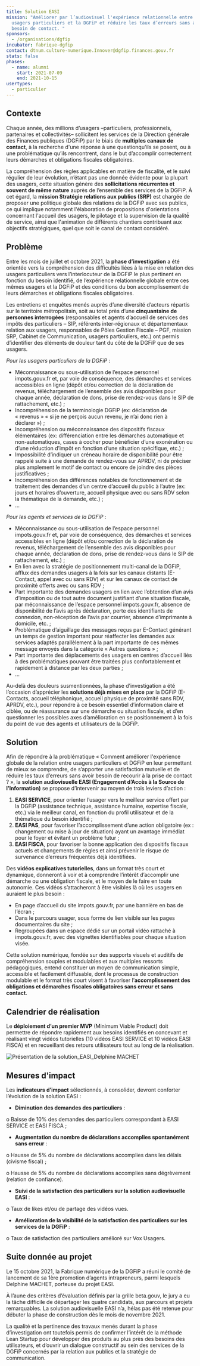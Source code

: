 ```yaml
---
title: Solution EASI
mission: "Améliorer par l’audiovisuel l'expérience relationnelle entre les
  usagers particuliers et la DGFiP et réduire les taux d’erreurs sans avoir
  besoin de contact. "
sponsors:
  - /organisations/dgfip
incubator: fabrique-dgfip
contact: dtnum.culture-numerique.Innover@dgfip.finances.gouv.fr
stats: false
phases:
  - name: alumni
    start: 2021-07-09
    end: 2021-10-15
usertypes:
  - particulier
---
```

## Contexte

Chaque année, des millions d’usagers –particuliers, professionnels, partenaires et collectivités– sollicitent les services de la Direction générale des Finances publiques (DGFiP) par le biais de **multiples canaux de contact**, à la recherche d'une réponse à une questionqu'ils se posent, ou à une problématique qu’ils rencontrent, dans le but d’accomplir correctement leurs démarches et obligations fiscales obligatoires. 

La compréhension des règles applicables en matière de fiscalité, et le suivi régulier de leur évolution, n’étant pas une donnée évidente pour la plupart des usagers, cette situation génère des **sollicitations récurrentes et souvent de même nature** auprès de l’ensemble des services de la DGFiP. À cet égard, la **mission Stratégie relations aux publics (SRP)** est chargée de proposer une politique globale des relations de la DGFiP avec ses publics, ce qui implique notamment l'élaboration de propositions d'orientations concernant l'accueil des usagers, le pilotage et la supervision de la qualité́ de service, ainsi que l'animation de différents chantiers contribuant aux objectifs stratégiques, quel que soit le canal de contact considéré. 

## Problème

Entre les mois de juillet et octobre 2021, la **phase d’investigation** a été orientée vers la compréhension des difficultés liées à la mise en relation des usagers particuliers vers l’interlocuteur de la DGFiP le plus pertinent en fonction du besoin identifié, de l’expérience relationnelle globale entre ces mêmes usagers et la DGFiP et des conditions du bon accomplissement de leurs démarches et obligations fiscales obligatoires. 

Les entretiens et enquêtes menés auprès d’une diversité d’acteurs répartis sur le territoire métropolitain, soit au total près d’une **cinquantaine de personnes interrogées** (responsables et agents d’accueil de services des impôts des particuliers – SIP, référents inter-régionaux et départementaux relation aux usagers, responsables de Pôles Gestion Fiscale – PGF, mission SRP, Cabinet de Communication, usagers particuliers, etc.) ont permis d’identifier des éléments de douleur tant du côté de la DGFiP que de ses usagers. 

*Pour les usagers particuliers de la DGFiP* :

* Méconnaissance ou sous-utilisation de l’espace personnel impots.gouv.fr et, par voie de conséquence, des démarches et services accessibles en ligne (dépôt et/ou correction de la déclaration de revenus, téléchargement de l’ensemble des avis disponibles pour chaque année, déclaration de dons, prise de rendez-vous dans le SIP de rattachement, etc.) ; 
* Incompréhension de la terminologie DGFiP (ex: déclaration de « revenus »  « si je ne perçois aucun revenu, je n’ai donc rien à déclarer ») ; 
* Incompréhension ou méconnaissance des dispositifs fiscaux élémentaires (ex: différenciation entre les démarches automatique et non-automatiques, cases à cocher pour bénéficier d’une exonération ou d’une réduction d’impôt en fonction d’une situation spécifique, etc.) ;
* Impossibilité d’indiquer un créneau horaire de disponibilité pour être rappelé suite à une demande de rendez-vous sur APRDV, ni de préciser plus amplement le motif de contact ou encore de joindre des pièces justificatives ; 
* Incompréhension des différences notables de fonctionnement et de traitement des demandes d’un centre d’accueil du public à l’autre (ex: jours et horaires d’ouverture, accueil physique avec ou sans RDV selon la thématique de la demande, etc.) ;  
* ...

*Pour les agents et services de la DGFiP* : 

* Méconnaissance ou sous-utilisation de l’espace personnel impots.gouv.fr et, par voie de conséquence, des démarches et services accessibles en ligne (dépôt et/ou correction de la déclaration de revenus, téléchargement de l’ensemble des avis disponibles pour chaque année, déclaration de dons, prise de rendez-vous dans le SIP de rattachement, etc.) ; 
* En lien avec la stratégie de positionnement multi-canal de la DGFiP, afflux des demandes usagers à la fois sur les canaux distants (E-Contact, appel avec ou sans RDV) et sur les canaux de contact de proximité offerts avec ou sans RDV ;
* Part importante des demandes usagers en lien avec l’obtention d’un avis d’imposition ou de tout autre document justifiant d’une situation fiscale, par méconnaissance de l’espace personnel impots.gouv.fr, absence de disponibilité de l’avis après déclaration, perte des identifiants de connexion, non-réception de l’avis par courrier, absence d’imprimante à domicile, etc. ; 
* Problématique d’aiguillage des messages reçus par E-Contact générant un temps de gestion important pour réaffecter les demandes aux services adaptés parallèlement à la part importante de ces mêmes message envoyés dans la catégorie « Autres questions » ; 
* Part importante des déplacements des usagers en centres d’accueil liés à des problématiques pouvant être traitées plus confortablement et rapidement à distance par les deux parties ; 
* ...

Au-delà des douleurs susmentionnées, la phase d’investigation a été l’occasion d’apprécier les **solutions déjà mises en place** par la DGFiP (E-Contacts, accueil téléphonique, accueil physique de proximité sans RDV, APRDV, etc.), pour répondre à ce besoin essentiel d’information claire et ciblée, ou de réassurance sur une démarche ou situation fiscale, et d’en questionner les possibles axes d’amélioration en se positionnement à la fois du point de vue des agents et utilisateurs de la DGFiP. 

## Solution

Afin de répondre à la problématique « Comment améliorer l'expérience globale de la relation entre usagers particuliers et DGFiP en leur permettant de mieux se comprendre, de s’apporter une satisfaction mutuelle et de réduire les taux d’erreurs sans avoir besoin de recourir à la prise de contact ? », la **solution audiovisuelle EASI (Engagement d’Accès à la Source de l’Information)** se propose d’intervenir au moyen de trois leviers d’action :

1. **EASI SERVICE**, pour orienter l’usager vers le meilleur service offert par la DGFiP (assistance technique, assistance humaine, expertise fiscale, etc.) via le meilleur canal, en fonction du profil utilisateur et de la thématique du besoin identifié ; 
2. **EASI PAS**, pour favoriser l’accomplissement d’une action obligatoire (ex : changement ou mise à jour de situation) ayant un avantage immédiat pour le foyer et évitant un problème futur ;  
3. **EASI FISCA**, pour favoriser la bonne application des dispositifs fiscaux actuels et changements de règles et ainsi prévenir le risque de survenance d’erreurs fréquentes déjà identifiées. 

Des **vidéos explicatives tutorielles**, dans un format très court et dynamique, donneront à voir et à comprendre l’intérêt d’accomplir une démarche ou une obligation fiscale, et le moyen de le faire en toute autonomie. Ces vidéos s’attacheront à être visibles là où les usagers en auraient le plus besoin : 

* En page d’accueil du site impots.gouv.fr, par une bannière en bas de l’écran ;
* Dans le parcours usager, sous forme de lien visible sur les pages documentaires du site ; 
* Regroupées dans un espace dédié sur un portail vidéo rattaché à impots.gouv.fr, avec des vignettes identifiables pour chaque situation visée. 

Cette solution numérique, fondée sur des supports visuels et auditifs de compréhension souples et modulables et aux multiples ressorts pédagogiques, entend constituer un moyen de communication simple, accessible et facilement diffusable, dont le processus de construction modulable et le format très court visent à favoriser l’**accomplissement des obligations et démarches fiscales obligatoires sans erreur et sans contact**. 

## Calendrier de réalisation

Le **déploiement d’un premier MVP** (Minimum Viable Product) doit permettre de répondre rapidement aux besoins identifiés en concevant et réalisant vingt vidéos tutorielles (10 vidéos EASI SERVICE et 10 vidéos EASI FISCA) et en recueillant des retours utilisateurs tout au long de la réalisation. 

![Présentation de la solution_EASI_Delphine MACHET](/img/netlifycms/pre.sentation.de.la.solution_easi_delphine.machet.png "Présentation de la solution_EASI_Delphine MACHET")

## Mesures d'impact

Les **indicateurs d’impact** sélectionnés, à consolider, devront conforter l’évolution de la solution EASI :  

* **Diminution des demandes des particuliers** :

o	Baisse de 10% des demandes des particuliers correspondant à EASI SERVICE et EASI FISCA ; 

* **Augmentation du nombre de déclarations accomplies spontanément sans erreur** :

o	Hausse de 5% du nombre de déclarations accomplies dans les délais (civisme fiscal) ;

o	Hausse de 5% du nombre de déclarations accomplies sans dégrèvement (relation de confiance).  

* **Suivi de la satisfaction des particuliers sur la solution audiovisuelle EASI** :

o	Taux de likes et/ou de partage des vidéos vues. 

* **Amélioration de la visibilité de la satisfaction des particuliers sur les services de la DGFiP** :

o	Taux de satisfaction des particuliers amélioré sur Vox Usagers. 

## Suite donnée au projet

Le 15 octobre 2021, la Fabrique numérique de la DGFiP a réuni le comité de lancement de sa 1ère promotion d’agents intrapreneurs, parmi lesquels Delphine MACHET, porteuse du projet EASI. 

À l’aune des critères d’évaluation définis par la grille beta.gouv, le jury a eu la tâche difficile de départager les quatre candidats, aux parcours et projets remarquables. La solution audiovisuelle EASI n’a, hélas pas été retenue pour débuter la phase de construction dès le mois de novembre 2021. 

La qualité et la pertinence des travaux menés durant la phase d’investigation ont toutefois permis de confirmer l’intérêt de la méthode Lean Startup pour développer des produits au plus près des besoins des utilisateurs, et d’ouvrir un dialogue constructif au sein des services de la DGFiP concernés par la relation aux publics et la stratégie de communication.
